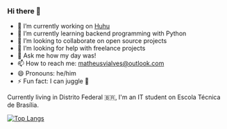 ### Hi there 👋

- 🔭 I’m currently working on [Huhu](https://github.com/ma-alves/huhu)
- 🌱 I’m currently learning backend programming with Python
- 👯 I’m looking to collaborate on open source projects
- 🤔 I’m looking for help with freelance projects
- 💬 Ask me how my day was!
- 📫 How to reach me: matheusvialves@outlook.com
- 😄 Pronouns: he/him
- ⚡ Fun fact: I can juggle 🤹

Currently living in Distrito Federal 🇧🇷, I'm an IT student on Escola Técnica de Brasília.

[![Top Langs](https://github-readme-stats.vercel.app/api/top-langs/?username=ma-alves&layout=compact)](https://github.com/anuraghazra/github-readme-stats)
